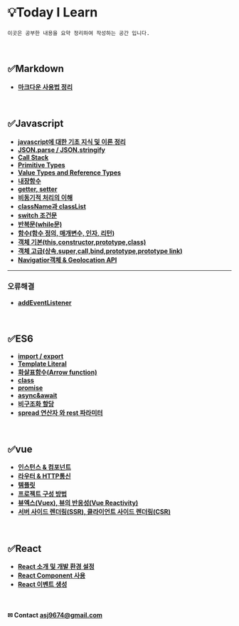 
# 💡Today I Learn 
    이곳은 공부한 내용을 요약 정리하여 작성하는 공간 입니다.
    
<br>    

## ✅Markdown
  * **[마크다운 사용법 정리](./markdown.md)** 
 
<br>

## ✅Javascript
  * **[javascript에 대한 기초 지식 및 이론 정리](./javascript/javascript.md)** 
  * **[JSON.parse / JSON.stringify](./javascript/JSON.md)** 
  * **[Call Stack](./javascript/callstack.md)**
  * **[Primitive Types](./javascript/Primitive_Types.md)**
  * **[Value Types and Reference Types](./javascript/value_types_and_reference_types.md)**
  * **[내장함수](./javascript/내장함수.md)**
  * **[getter, setter](./javascript/getter,setter.md)**
  * **[비동기적 처리의 이해](./javascript/asynchoronous.md)**
  * **[className과 classList](./javascript/class_추가_변경_삭제_읽기.md)**
  * **[switch 조건문](./javascript/switch조건문.md)**
  * **[반복문(while문)](./javascript/loop.md)**
  * **[함수(함수 정의, 매개변수, 인자, 리턴)](./javascript/function.md)**
  * **[객체 기본(this,constructor,prototype,class)](./javascript/객체.md)**
  * **[객체 고급(상속,super,call,bind,prototype,prototype link)](./javascript/객체_상속.md)**
  * **[Navigatior객체 & Geolocation API](./javascript/geolacation.md)** 
  <hr>
  
  ### 오류해결
  * **[addEventListener](./javascript/addEventListener오류.md)**


<br>

## ✅ES6
  * **[import / export](./ES6/modules.md)** 
  * **[Template Literal](./ES6/TemplateLiteral.md)**
  * **[화살표함수(Arrow function)](./ES6/arrowFunction.md)**
  * **[class](./ES6/class.md)** 
  * **[promise](./ES6/promise.md)** 
  * **[async&await](./ES6/async&await.md)**
  * **[비구조화 할당](./ES6/destructuring_assignment.md)**
  * **[spread 연산자 와 rest 파라미터](./ES6/spread.md)**   


<br>

## ✅vue
 * **[인스턴스 & 컴포넌트](./vue/vue01.md)**
 * **[라우터 & HTTP통신](./vue/vue02.md)**
 * **[템플릿](./vue/vue03.md)**
 * **[프로젝트 구성 방법](./vue/vue04.md)**
 * **[뷰엑스(Vuex), 뷰의 반응성(Vue Reactivity)](./vue/vue05.md)**
 * **[서버 사이드 렌더링(SSR), 클라이언트 사이드 렌더링(CSR)](./vue/vue06.md)**
 
<br>

## ✅React
 * **[React 소개 및 개발 환경 설정](./react/react.md)**
 * **[React Component 사용](./react/react_02.md)**
 * **[React 이벤트 생성](./react/react_03.md)**




<br>

#### ✉ Contact asj9674@gmail.com
